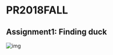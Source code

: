 # PR2018FALL

## Assignment1: Finding duck
![img](https://github.com/ndhu410421304/PR2018FALL/blob/master/Finding%20Duck/DuckSample/KMean2.png)

